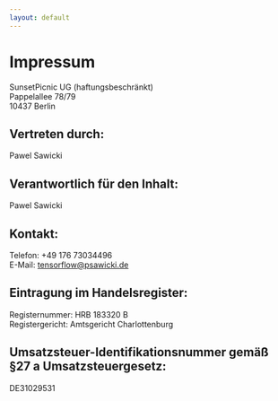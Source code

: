 ```yaml
---
layout: default
---
```

# Impressum

SunsetPicnic UG (haftungsbeschränkt)  
Pappelallee 78/79  
10437 Berlin  

## Vertreten durch:

Pawel Sawicki

## Verantwortlich für den Inhalt:

Pawel Sawicki

## Kontakt:

Telefon: +49 176 73034496  
E-Mail: tensorflow@psawicki.de

## Eintragung im Handelsregister:

Registernummer: HRB 183320 B  
Registergericht: Amtsgericht Charlottenburg

## Umsatzsteuer-Identifikationsnummer gemäß §27 a Umsatzsteuergesetz:

DE31029531